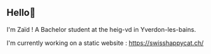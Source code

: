 ## Hello👋

I'm Zaïd ! A Bachelor student at the heig-vd in Yverdon-les-bains.

I'm currently working on a static website :
https://swisshappycat.ch/
<!--
**zaidschouwey98/zaidschouwey98** is a ✨ _special_ ✨ repository because its `README.md` (this file) appears on your GitHub profile.

Here are some ideas to get you started:

- 🔭 I’m currently working on ...
- 🌱 I’m currently learning ...
- 👯 I’m looking to collaborate on ...
- 🤔 I’m looking for help with ...
- 💬 Ask me about ...
- 📫 How to reach me: ...
- 😄 Pronouns: ...
- ⚡ Fun fact: ...
-->
